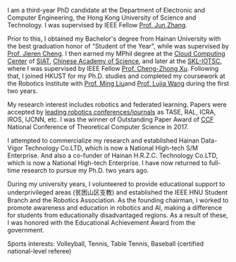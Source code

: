 I am a third-year PhD candidate at the Department of Electronic and Computer Engineering, the Hong Kong University of Science and Technology. I was supervised by IEEE Fellow [Prof. Jun Zhang](https://eejzhang.people.ust.hk/).

Prior to this, I obtained my Bachelor's degree from Hainan University with the best graduation honor of "Student of the Year", while was supervised by [Prof. Jieren Cheng](https://hd.hainanu.edu.cn/cs/info/1104/1857.htm). I then earned my MPhil degree at the [Cloud Computing Center](http://cloud.siat.ac.cn/cloud/) of [SIAT](https://www.siat.ac.cn/), [Chinese Academy of Science](https://www.cas.cn/), and later at the [SKL-IOTSC](https://skliotsc.um.edu.mo/), where I was supervised by IEEE Fellow [Prof. Cheng-Zhong Xu](https://www.fst.um.edu.mo/personal/czxu/). Following that, I joined HKUST for my Ph.D. studies and completed my coursework at the Robotics Institute with [Prof. Ming Liu](https://facultyprofiles.hkust.edu.hk/profiles.php?profile=ming-liu-eelium#researchinterest)and [Prof. Lujia Wang](https://facultyprofiles.hkust.edu.hk/profiles.php?profile=lujia-wang-eewanglj) during the first two years.

My research interest includes robotics and federated learning. Papers were accepted by [leading robotics conferences/journals](https://scholar.google.com/citations?view_op=top_venues&hl=zh-CN&vq=eng_robotics) as TASE, RAL, ICRA, IROS, IJCNN, etc. I was the winner of Outstanding Paper Award of [CCF](https://www.ccf.org.cn/en/) National Conference of Theoretical Computer Science in 2017.

I attempted to commercialize my research and established Hainan Data-Vigor Technology Co.LTD, which is now a National High-tech S/M Enterprise. And also a co-funder of Hainan H.R.Z.C. Technology Co.LTD, which is now a National High-tech Enterprise. I have now returned to full-time research to pursue my Ph.D. two years ago.

During my university years, I volunteered to provide educational support to underprivileged areas (贫困山区支教) and established the IEEE HNU Student Branch and the Robotics Association. As the founding chairman, I worked to promote awareness and education in robotics and AI, making a difference for students from educationally disadvantaged regions. As a result of these, I was honored with the Educational Achievement Award from the government.

Sports interests: Volleyball, Tennis, Table Tennis, Baseball (certified national-level referee)
